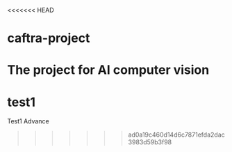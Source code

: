 <<<<<<< HEAD
# caftra-project
The project for AI computer vision
=======
# test1
Test1 Advance
>>>>>>> ad0a19c460d14d6c7871efda2dac3983d59b3f98
